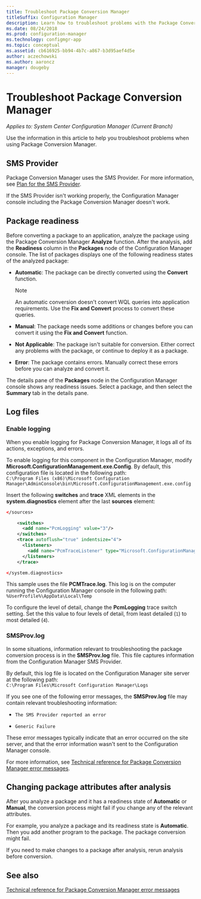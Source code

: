 ```yaml
---
title: Troubleshoot Package Conversion Manager
titleSuffix: Configuration Manager
description: Learn how to troubleshoot problems with the Package Conversion Manager in Configuration Manager.
ms.date: 08/24/2018
ms.prod: configuration-manager
ms.technology: configmgr-app
ms.topic: conceptual
ms.assetid: cb616925-bb94-4b7c-a867-b3d95aef4d5e
author: aczechowski
ms.author: aaroncz
manager: dougeby
---
```


# Troubleshoot Package Conversion Manager

*Applies to: System Center Configuration Manager (Current Branch)*

<!--1357861-->

Use the information in this article to help you troubleshoot problems when using Package Conversion Manager.



## SMS Provider

Package Conversion Manager uses the SMS Provider. For more information, see [Plan for the SMS Provider](/sccm/core/plan-design/hierarchy/plan-for-the-sms-provider).

If the SMS Provider isn't working properly, the Configuration Manager console including the Package Conversion Manager doesn't work.



## Package readiness

Before converting a package to an application, analyze the package using the Package Conversion Manager **Analyze** function. After the analysis, add the **Readiness** column in the **Packages** node of the Configuration Manager console. The list of packages displays one of the following readiness states of the analyzed package:

 - **Automatic**: The package can be directly converted using the **Convert** function.      

    > [!NOTE]  
    > An automatic conversion doesn't convert WQL queries into application requirements. Use the **Fix and Convert** process to convert these queries.  

 - **Manual**: The package needs some additions or changes before you can convert it using the **Fix and Convert** function.  

 - **Not Applicable**: The package isn't suitable for conversion. Either correct any problems with the package, or continue to deploy it as a package.  

 - **Error**: The package contains errors. Manually correct these errors before you can analyze and convert it.  

The details pane of the **Packages** node in the Configuration Manager console shows any readiness issues. Select a package, and then select the **Summary** tab in the details pane.



## Log files

### Enable logging

When you enable logging for Package Conversion Manager, it logs all of its actions, exceptions, and errors. 

To enable logging for this component in the Configuration Manager, modify **Microsoft.ConfigurationManagement.exe.Config**. By default, this configuration file is located in the following path:  
`C:\Program Files (x86)\Microsoft Configuration Manager\AdminConsole\bin\Microsoft.ConfigurationManagement.exe.config`  

Insert the following **switches** and **trace** XML elements in the **system.diagnostics** element after the last **sources** element:

``` XML
</sources>

    <switches>
      <add name="PcmLogging" value="3"/>
    </switches>
    <trace autoflush="true" indentsize="4">
      <listeners>
        <add name="PcmTraceListener" type="Microsoft.ConfigurationManagement.UserCentric.Logging.RolloverLogTraceListener, Microsoft.ConfigurationManagement.UserCentric.Logging" initializeData="%UserProfile%\AppData\Local\Temp\PcmTrace.log"/>
      </listeners>
    </trace>

</system.diagnostics>
```

This sample uses the file **PCMTrace.log**. This log is on the computer running the Configuration Manager console in the following path:  
`%UserProfile%\AppData\Local\Temp`

To configure the level of detail, change the **PcmLogging** trace switch setting. Set the this value to four levels of detail, from least detailed (`1`) to most detailed (`4`).


### SMSProv.log

In some situations, information relevant to troubleshooting the package conversion process is in the **SMSProv.log** file. This file captures information from the Configuration Manager SMS Provider.

By default, this log file is located on the Configuration Manager site server at the following path:  
`C:\Program Files\Microsoft Configuration Manager\Logs`

If you see one of the following error messages, the **SMSProv.log** file may contain relevant troubleshooting information:

- `The SMS Provider reported an error`

- `Generic Failure`

These error messages typically indicate that an error occurred on the site server, and that the error information wasn't sent to the Configuration Manager console.

For more information, see [Technical reference for Package Conversion Manager error messages](/sccm/apps/pcm/error-messages).



## Changing package attributes after analysis

After you analyze a package and it has a readiness state of **Automatic** or **Manual**, the conversion process might fail if you change any of the relevant attributes.

For example, you analyze a package and its readiness state is **Automatic**. Then you add another program to the package. The package conversion might fail.

If you need to make changes to a package after analysis, rerun analysis before conversion. 



## See also

[Technical reference for Package Conversion Manager error messages](/sccm/apps/pcm/error-messages)